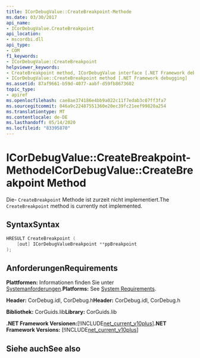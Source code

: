 ```yaml
---
title: ICorDebugValue::CreateBreakpoint-Methode
ms.date: 03/30/2017
api_name:
- ICorDebugValue.CreateBreakpoint
api_location:
- mscordbi.dll
api_type:
- COM
f1_keywords:
- ICorDebugValue::CreateBreakpoint
helpviewer_keywords:
- CreateBreakpoint method, ICorDebugValue interface [.NET Framework debugging]
- ICorDebugValue::CreateBreakpoint method [.NET Framework debugging]
ms.assetid: 87af9661-b59d-4077-aabf-d59fb8673602
topic_type:
- apiref
ms.openlocfilehash: cae8ae374186e4bb9a022c11f7edab3c07ff3fa7
ms.sourcegitcommit: 046a9c22487551360e20ec39fc21eef99820a254
ms.translationtype: MT
ms.contentlocale: de-DE
ms.lasthandoff: 05/14/2020
ms.locfileid: "83395870"
---
```

# <a name="icordebugvaluecreatebreakpoint-method"></a><span data-ttu-id="9da92-102">ICorDebugValue::CreateBreakpoint-Methode</span><span class="sxs-lookup"><span data-stu-id="9da92-102">ICorDebugValue::CreateBreakpoint Method</span></span>
<span data-ttu-id="9da92-103">Die- `CreateBreakpoint` Methode ist zurzeit nicht implementiert.</span><span class="sxs-lookup"><span data-stu-id="9da92-103">The `CreateBreakpoint` method is currently not implemented.</span></span>  
  
## <a name="syntax"></a><span data-ttu-id="9da92-104">Syntax</span><span class="sxs-lookup"><span data-stu-id="9da92-104">Syntax</span></span>  
  
```cpp  
HRESULT CreateBreakpoint (  
    [out] ICorDebugValueBreakpoint **ppBreakpoint  
);  
```  
  
## <a name="requirements"></a><span data-ttu-id="9da92-105">Anforderungen</span><span class="sxs-lookup"><span data-stu-id="9da92-105">Requirements</span></span>  
 <span data-ttu-id="9da92-106">**Plattformen:** Informationen finden Sie unter [Systemanforderungen](../../get-started/system-requirements.md).</span><span class="sxs-lookup"><span data-stu-id="9da92-106">**Platforms:** See [System Requirements](../../get-started/system-requirements.md).</span></span>  
  
 <span data-ttu-id="9da92-107">**Header:** CorDebug.idl, CorDebug.h</span><span class="sxs-lookup"><span data-stu-id="9da92-107">**Header:** CorDebug.idl, CorDebug.h</span></span>  
  
 <span data-ttu-id="9da92-108">**Bibliothek:** CorGuids.lib</span><span class="sxs-lookup"><span data-stu-id="9da92-108">**Library:** CorGuids.lib</span></span>  
  
 <span data-ttu-id="9da92-109">**.NET Framework Versionen:**[!INCLUDE[net_current_v10plus](../../../../includes/net-current-v10plus-md.md)]</span><span class="sxs-lookup"><span data-stu-id="9da92-109">**.NET Framework Versions:** [!INCLUDE[net_current_v10plus](../../../../includes/net-current-v10plus-md.md)]</span></span>  
  
## <a name="see-also"></a><span data-ttu-id="9da92-110">Siehe auch</span><span class="sxs-lookup"><span data-stu-id="9da92-110">See also</span></span>
